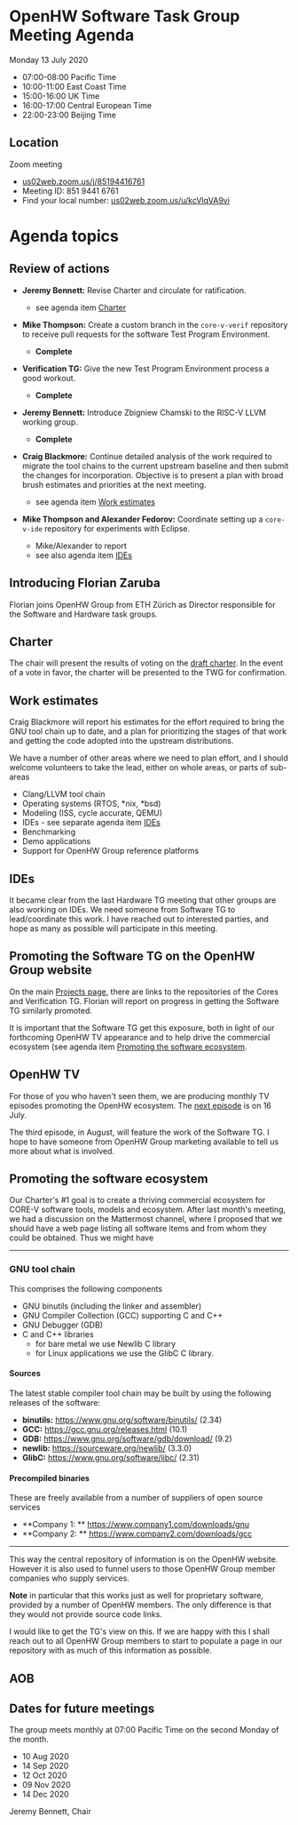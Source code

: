 # OpenHW Software Task Group Meeting Agenda

Monday 13 July 2020

- 07:00-08:00 Pacific Time
- 10:00-11:00 East Coast Time
- 15:00-16:00 UK Time
- 16:00-17:00 Central European Time
- 22:00-23:00 Beijing Time

## Location

Zoom meeting

- [us02web.zoom.us/j/85194416761](https://us02web.zoom.us/j/85194416761)
- Meeting ID: 851 9441 6761
- Find your local number: [us02web.zoom.us/u/kcVlqVA9vi](https://us02web.zoom.us/u/kcVlqVA9vi)

# Agenda topics

## Review of actions

- **Jeremy Bennett:** Revise Charter and circulate for ratification.
  - see agenda item [Charter](#charter)

- **Mike Thompson:** Create a custom branch in the `core-v-verif` repository to receive pull requests for the software Test Program Environment.
  - **Complete**

- **Verification TG:** Give the new Test Program Environment process a good workout.
  - **Complete**

- **Jeremy Bennett:** Introduce Zbigniew Chamski to the RISC-V LLVM working group.
  - **Complete**

- **Craig Blackmore:** Continue detailed analysis of the work required to migrate the tool chains to the current upstream baseline and then submit the changes for incorporation. Objective is to present a plan with broad brush estimates and priorities at the next meeting.
  - see agenda item [Work estimates](#work-estimates)

- **Mike Thompson and Alexander Fedorov:** Coordinate setting up a `core-v-ide` repository for experiments with Eclipse.
  - Mike/Alexander to report
  - see also agenda item [IDEs](#ides)

## Introducing Florian Zaruba

Florian joins OpenHW Group from ETH Zürich as Director responsible for the Software and Hardware task groups.

## Charter

The chair will present the results of voting on the [draft charter](https://github.com/jeremybennett/core-v-sw/blob/draft-charter/charter.md).  In the event of a vote in favor, the charter will be presented to the TWG for confirmation.

## Work estimates

Craig Blackmore will report his estimates for the effort required to bring the GNU tool chain up to date, and a plan for prioritizing the stages of that work and getting the code adopted into the upstream distributions.

We have a number of other areas where we need to plan effort, and I should welcome volunteers to take the lead, either on whole areas, or parts of sub-areas

- Clang/LLVM tool chain
- Operating systems (RTOS, &ast;nix, &ast;bsd)
- Modeling (ISS, cycle accurate, QEMU)
- IDEs - see separate agenda item [IDEs](#ides)
- Benchmarking
- Demo applications
- Support for OpenHW Group reference platforms

## IDEs

It became clear from the last Hardware TG meeting that other groups are also working on IDEs.  We need someone from Software TG to lead/coordinate this work.  I have reached out to interested parties, and hope as many as possible will participate in this meeting.

## Promoting the Software TG on the OpenHW Group website

On the main [Projects page](https://www.openhwgroup.org/projects/), there are links to the repositories of the Cores and Verification TG.  Florian will report on progress in getting the Software TG similarly promoted.

It is important that the Software TG get this exposure, both in light of our forthcoming OpenHW TV appearance and to help drive the commercial ecosystem (see agenda item [Promoting the software ecosystem](#promoting-the-software-ecosystem).

## OpenHW TV

For those of you who haven't seen them, we are producing monthly TV episodes promoting the OpenHW ecosystem. The [next episode](https://us02web.zoom.us/webinar/register/WN_L2lOYtxPRNyq7jYX7ENUwQ) is on 16 July.

The third episode, in August, will feature the work of the Software TG. I hope to have someone from OpenHW Group marketing available to tell us more about what is involved.

## Promoting the software ecosystem

Our Charter's #1 goal is to create a thriving commercial ecosystem for CORE-V software tools, models and ecosystem.  After last month's meeting, we had a discussion on the Mattermost channel, where I proposed that we should have a web page listing all software items and from whom they could be obtained.  Thus we might have

----

### GNU tool chain

This comprises the following components

- GNU binutils (including the linker and assembler)
- GNU Compiler Collection (GCC) supporting C and C++
- GNU Debugger (GDB)
- C and C++ libraries
  - for bare metal we use Newlib C library
  - for Linux applications we use the GlibC C library.

#### Sources

The latest stable compiler tool chain may be built by using the following releases of the software:

- **binutils:** https://www.gnu.org/software/binutils/ (2.34)
- **GCC:** https://gcc.gnu.org/releases.html (10.1)
- **GDB:** https://www.gnu.org/software/gdb/download/ (9.2)
- **newlib:** https://sourceware.org/newlib/ (3.3.0)
- **GlibC:** https://www.gnu.org/software/libc/ (2.31)

#### Precompiled binaries

These are freely available from a number of suppliers of open source services

- **Company 1: ** https://www.company1.com/downloads/gnu
- **Company 2: ** https://www.company2.com/downloads/gcc

----

This way the central repository of information is on the OpenHW website.  However it is also used to funnel users to those OpenHW Group member companies who supply services.

**Note** in particular that this works just as well for proprietary software, provided by a number of OpenHW members. The only difference is that they would not provide source code links.

I would like to get the TG's view on this. If we are happy with this I shall reach out to all OpenHW Group members to start to populate a page in our repository with as much of this information as possible.

## AOB

## Dates for future meetings

The group meets monthly at 07:00 Pacific Time on the second Monday of the month.

- 10 Aug 2020
- 14 Sep 2020
- 12 Oct 2020
- 09 Nov 2020
- 14 Dec 2020


Jeremy Bennett, Chair
